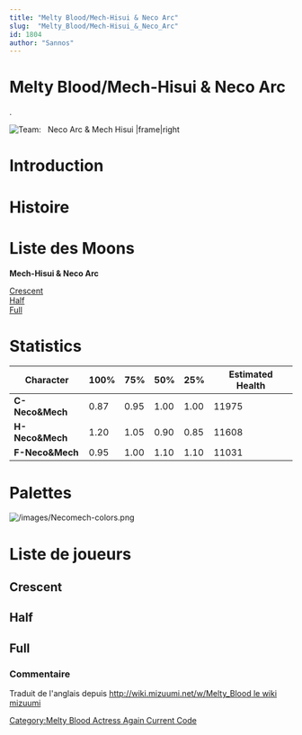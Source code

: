 ```yaml
---
title: "Melty Blood/Mech-Hisui & Neco Arc"
slug:  "Melty_Blood/Mech-Hisui_&_Neco_Arc"
id: 1804
author: "Sannos"
---
```


# Melty Blood/Mech-Hisui & Neco Arc

.

![ **Team:**   Neco Arc & Mech Hisui
\|frame\|right](/images/Necomech0.png " Team:   Neco Arc & Mech Hisui |frame|right")

# Introduction

# Histoire

# Liste des Moons

**Mech-Hisui & Neco Arc**

[Crescent](Melty_Blood/Mech-Hisui_&_Neco_Arc/Crescent_Moon "wikilink")  
[Half](Melty_Blood/Mech-Hisui_&_Neco_Arc/Half_Moon "wikilink")  
[Full](Melty_Blood/Mech-Hisui_&_Neco_Arc/Full_Moon "wikilink")  

# Statistics

| Character       | 100% | 75%  | 50%  | 25%  | Estimated Health |
|-----------------|------|------|------|------|------------------|
| **C-Neco&Mech** | 0.87 | 0.95 | 1.00 | 1.00 | 11975            |
| **H-Neco&Mech** | 1.20 | 1.05 | 0.90 | 0.85 | 11608            |
| **F-Neco&Mech** | 0.95 | 1.00 | 1.10 | 1.10 | 11031            |

# Palettes

![](/images/Necomech-colors.png "/images/Necomech-colors.png")

# Liste de joueurs

## Crescent

## Half

## Full

### Commentaire

Traduit de l'anglais depuis [http://wiki.mizuumi.net/w/Melty_Blood le
wiki
mizuumi](http://wiki.mizuumi.net/w/Melty_Blood_le_wiki_mizuumi "wikilink")

[Category:Melty Blood Actress Again Current
Code](Category:Melty_Blood_Actress_Again_Current_Code "wikilink")
